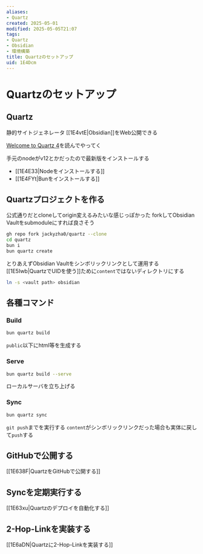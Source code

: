 ```yaml
---
aliases:
- Quartz
created: 2025-05-01
modified: 2025-05-05T21:07
tags:
- Quartz
- Obsidian
- 環境構築
title: Quartzのセットアップ
uid: 1E4Dcm
---
```


# Quartzのセットアップ

## Quartz

静的サイトジェネレータ
[[1E4vtE|Obsidian]]をWeb公開できる

[Welcome to Quartz 4](https://quartz.jzhao.xyz/)を読んでやってく

手元のnodeがv12とかだったので最新版をインストールする
- [[1E4E33|Nodeをインストールする]]
- [[1E4FYt|Bunをインストールする]]

## Quartzプロジェクトを作る

公式通りだとcloneしてorigin変えるみたいな感じっぽかった
forkしてObsidian Vaultをsubmoduleにすれば良さそう

```zsh title="zsh"
gh repo fork jackyzha0/quartz --clone
cd quartz
bun i
bun quartz create
```

とりあえずObsidian Vaultをシンボリックリンクとして運用する
[[1E5Iwb|QuartzでUIDを使う]]ために`content`ではないディレクトリにする

```zsh title="zsh"
ln -s <vault path> obsidian
```

## 各種コマンド

### Build

```zsh title="zsh"
bun quartz build
```

`public`以下にhtml等を生成する

### Serve

```zsh title="zsh"
bun quartz build --serve
```

ローカルサーバを立ち上げる

### Sync

```zsh title="zsh"
bun quartz sync
```

`git push`までを実行する
`content`がシンボリックリンクだった場合も実体に戻して`push`する

## GitHubで公開する

[[1E638F|QuartzをGitHubで公開する]]

## Syncを定期実行する

[[1E63xu|Quartzのデプロイを自動化する]]

## 2-Hop-Linkを実装する

[[1E6aDN|Quartzに2-Hop-Linkを実装する]]